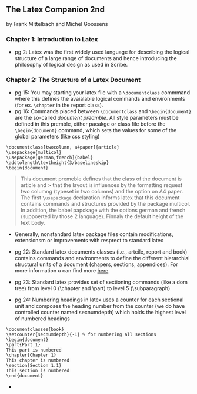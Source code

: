 ## The Latex Companion 2nd

by Frank Mittelbach and Michel Goossens

### Chapter 1: Introduction to Latex
* pg 2: Latex was the first widely used language for describing the logical structure of a large range of documents and hence introducing the philosophy of logical design as used in Scribe.

### Chapter 2: The Structure of a Latex Document
* pg 15: You may starting your latex file with a ```\documentclass``` commmand where this defines the avaialable logical commands and environments (for ex. ```\chapter``` in the report class).
* pg 16: Commands placed between ```\documentclass``` and ```\begin{document}``` are the so-called *document preamble*. All style parameters must be defined in this premble, either pacakge or class file before the ```\begin{document}``` command, which sets the values for some of the global parameters (like css styling) 
``` 
\documentclass[twocolumn, a4paper]{article}
\usepackage{multicol}
\usepackage[german,french]{babel}
\addtolength\textheight{3/baselineskip}
\begin{document}
```
> This document premeble defines that the class of the document is  article and > that the layout is influences by the formatting request two columng (typeset in two columns) and the option on A4 paper. The first  ```\usepackage``` declaration informs latex that this document contains commands and structures provided by the package multicol. In addition, the babel papckage with the options german and french (suppoerted by those 2 language). Finnaly the default height of the text body.

* Generally, nonstandard latex package files contain modifications, extensionsm or improvements with resprect to standard latex

* pg 22: Standard latex documents classes (i.e., artcile, report and book) contains commands and environments to define the different hierarchial structural units of a document (chapers, sections, appendices). For more information u can find more [here](https://en.wikibooks.org/wiki/LaTeX/Document_Structure#Sectioning_Commands)
* pg 23: Standard latex provides set of sectioning commands (like a dom tree) from level 0 (\chapter and \part) to level 5 (\subparagraph)
* pg 24: Numbering headings in latex uses a counter for each sectional unit and composes the heading number from the counter (we do have controlled counter named secnumdepth) which holds the highest level of numbered headings
```
\documentclasses{book}
\setcounter{secnumdepth}{-1} % for numbering all sections
\begin{document}
\part{Part 1}
This part is numbered
\chapter{Chapter 1}
This chapter is numbered
\section{Section 1.1}
This section is numbered
\end{document}
```
* 
